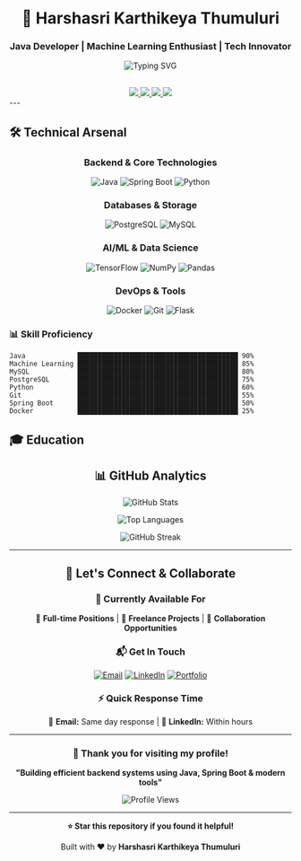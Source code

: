 <div align="center">

# 🚀 Harshasri Karthikeya Thumuluri

### Java Developer | Machine Learning Enthusiast | Tech Innovator

<img src="https://readme-typing-svg.herokuapp.com?font=Fira+Code&weight=600&size=28&duration=3000&pause=1000&color=00D4AA&center=true&vCenter=true&multiline=true&width=800&height=100&lines=Building+Efficient+Backend+Systems;Exploring+AI%2FML+Frontiers;Creating+Innovative+Solutions" alt="Typing SVG" />

<div style="margin-top: 30px;">
  <a href="https://harshafolio.vercel.app/">
    <img src="https://img.shields.io/badge/🌐_Portfolio-Live-00D4AA?style=for-the-badge&logoColor=white" />
  </a>
  <a href="https://www.linkedin.com/in/harshasri-karthikeya-thumuluri-040f326/">
    <img src="https://img.shields.io/badge/LinkedIn-0077B5?style=for-the-badge&logo=linkedin&logoColor=white" />
  </a>
  <a href="mailto:harshasrikarthikeyathumuluri@gmail.com">
    <img src="https://img.shields.io/badge/Email-D14836?style=for-the-badge&logo=gmail&logoColor=white" />
  </a>
  <a href="https://github.com/Harsha430">
    <img src="https://img.shields.io/badge/GitHub-100000?style=for-the-badge&logo=github&logoColor=white" />
  </a>
</div>

</div>
---

## 🛠️ Technical Arsenal

<div align="center">

### Backend & Core Technologies

![Java](https://img.shields.io/badge/Java-ED8B00?style=for-the-badge&logo=openjdk&logoColor=white)
![Spring Boot](https://img.shields.io/badge/Spring_Boot-6DB33F?style=for-the-badge&logo=spring-boot&logoColor=white)
![Python](https://img.shields.io/badge/Python-3776AB?style=for-the-badge&logo=python&logoColor=white)

### Databases & Storage

![PostgreSQL](https://img.shields.io/badge/PostgreSQL-316192?style=for-the-badge&logo=postgresql&logoColor=white)
![MySQL](https://img.shields.io/badge/MySQL-005C84?style=for-the-badge&logo=mysql&logoColor=white)

### AI/ML & Data Science

![TensorFlow](https://img.shields.io/badge/TensorFlow-FF6F00?style=for-the-badge&logo=tensorflow&logoColor=white)
![NumPy](https://img.shields.io/badge/numpy-%23013243.svg?style=for-the-badge&logo=numpy&logoColor=white)
![Pandas](https://img.shields.io/badge/pandas-%23150458.svg?style=for-the-badge&logo=pandas&logoColor=white)

### DevOps & Tools

![Docker](https://img.shields.io/badge/docker-%230db7ed.svg?style=for-the-badge&logo=docker&logoColor=white)
![Git](https://img.shields.io/badge/git-%23F05033.svg?style=for-the-badge&logo=git&logoColor=white)
![Flask](https://img.shields.io/badge/flask-%23000.svg?style=for-the-badge&logo=flask&logoColor=white)

</div>

### 📊 Skill Proficiency

```text
Java             ████████████████████████████████████████ 90%
Machine Learning ████████████████████████████████████████ 85%
MySQL            ████████████████████████████████████████ 80%
PostgreSQL       ████████████████████████████████████████ 75%
Python           ████████████████████████████████████████ 60%
Git              ████████████████████████████████████████ 55%
Spring Boot      ████████████████████████████████████████ 50%
Docker           ████████████████████████████████████████ 25%
```

</div>

## 🎓 Education

<div align="center">


## 📊 GitHub Analytics

<div align="center">

![GitHub Stats](https://github-readme-stats.vercel.app/api?username=Harsha430&show_icons=true&theme=tokyonight&hide_border=true&bg_color=0D1117&title_color=00D4AA&icon_color=00D4AA&text_color=FFFFFF)

![Top Languages](https://github-readme-stats.vercel.app/api/top-langs/?username=Harsha430&layout=compact&theme=tokyonight&hide_border=true&bg_color=0D1117&title_color=00D4AA&text_color=FFFFFF)

![GitHub Streak](https://github-readme-streak-stats.herokuapp.com/?user=Harsha430&theme=tokyonight&hide_border=true&background=0D1117&stroke=00D4AA&ring=00D4AA&fire=00D4AA&currStreakLabel=00D4AA)

</div>

---

## 🤝 Let's Connect & Collaborate

<div align="center">

### 💼 Currently Available For

🎯 **Full-time Positions** | 🚀 **Freelance Projects** | 🤝 **Collaboration Opportunities**

### 📬 Get In Touch

[![Email](https://img.shields.io/badge/📧_Email_Me-D14836?style=for-the-badge&logo=gmail&logoColor=white)](mailto:harshasrikarthikeyathumuluri@gmail.com?subject=Collaboration%20Opportunity&body=Hi%20Harshasri,%0D%0A%0D%0AI'd%20like%20to%20discuss%20a%20potential%20collaboration%20opportunity.%0D%0A%0D%0AProject%20details:%0D%0A%0D%0ABest%20regards,)
[![LinkedIn](https://img.shields.io/badge/💼_Connect_on_LinkedIn-0077B5?style=for-the-badge&logo=linkedin&logoColor=white)](https://www.linkedin.com/in/harshasri-karthikeya-thumuluri-040f326/)
[![Portfolio](https://img.shields.io/badge/🌐_View_Portfolio-00D4AA?style=for-the-badge&logoColor=white)](https://harshafolio.vercel.app/)

### ⚡ Quick Response Time

📧 **Email:** Same day response | 💼 **LinkedIn:** Within hours

</div>

---


<div align="center">

### 🌟 Thank you for visiting my profile!

**"Building efficient backend systems using Java, Spring Boot & modern tools"**

![Profile Views](https://komarev.com/ghpvc/?username=Harsha430&color=00D4AA&style=for-the-badge&label=PROFILE+VIEWS)

---

**⭐ Star this repository if you found it helpful!**

Built with ❤️ by **Harshasri Karthikeya Thumuluri**

</div>
